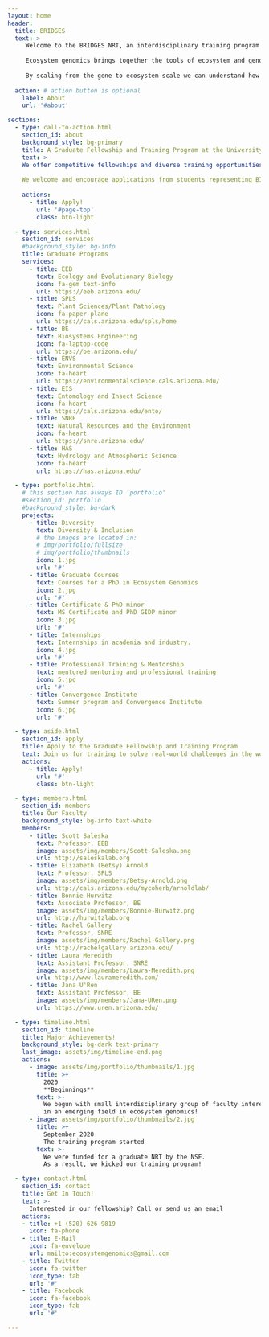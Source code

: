 ```yaml
---
layout: home
header:
  title: BRIDGES 
  text: >
     Welcome to the BRIDGES NRT, an interdisciplinary training program for MS and PhD students in the emerging field of ecosystem genomics at the University of Arizona. 
  
     Ecosystem genomics brings together the tools of ecosystem and genomic sciences to understand how processes encoded for in genes scale to the ecosystem scale. 
  
     By scaling from the gene to ecosystem scale we can understand how wild and agricultural systems function and respond to change.
  
  action: # action button is optional
    label: About
    url: '#about'

sections:
  - type: call-to-action.html
    section_id: about
    background_style: bg-primary
    title: A Graduate Fellowship and Training Program at the University of AZ 
    text: >
    We offer competitive fellowships and diverse training opportunities for incoming MS and PhD students applying to seven graduate programs on the UArizona campus: Ecology and Evolutionary Biology (EEB), Plant Sciences/Plant Pathology (SPLS), Biosystems Engineering (BE), Entomology and Insect Science (EIS), Environmental Science (ENVS), Natural Resources and the Environment (SNRE), and Hydrology and Atmospheric Science (HAS. 
    
    We welcome and encourage applications from students representing BIPOC, Latinx, LGBTQIA+, and Veterans communities, students with disabilities, and students representing diverse socioeconomic backgrounds and demographies who will make the positive and active  choice to respect, foster, and contribute to our missions of diversity and inclusion. 
    
    actions:
      - title: Apply!
        url: '#page-top'
        class: btn-light

  - type: services.html
    section_id: services 
    #background_style: bg-info
    title: Graduate Programs 
    services:
      - title: EEB 
        text: Ecology and Evolutionary Biology 
        icon: fa-gem text-info
        url: https://eeb.arizona.edu/ 
      - title: SPLS
        text: Plant Sciences/Plant Pathology 
        icon: fa-paper-plane
        url: https://cals.arizona.edu/spls/home
      - title: BE 
        text: Biosystems Engineering 
        icon: fa-laptop-code
        url: https://be.arizona.edu/
      - title: ENVS 
        text: Environmental Science 
        icon: fa-heart
        url: https://environmentalscience.cals.arizona.edu/
      - title: EIS 
        text: Entomology and Insect Science 
        icon: fa-heart
        url: https://cals.arizona.edu/ento/
      - title: SNRE 
        text: Natural Resources and the Environment 
        icon: fa-heart
        url: https://snre.arizona.edu/
      - title: HAS 
        text: Hydrology and Atmospheric Science 
        icon: fa-heart
        url: https://has.arizona.edu/

  - type: portfolio.html
    # this section has always ID 'portfolio'
    #section_id: portfolio 
    #background_style: bg-dark
    projects:
      - title: Diversity 
        text: Diversity & Inclusion 
        # the images are located in:
        # img/portfolio/fullsize
        # img/portfolio/thumbnails
        icon: 1.jpg
        url: '#'
      - title: Graduate Courses 
        text: Courses for a PhD in Ecosystem Genomics  
        icon: 2.jpg
        url: '#'
      - title: Certificate & PhD minor 
        text: MS Certificate and PhD GIDP minor 
        icon: 3.jpg
        url: '#'
      - title: Internships 
        text: Internships in academia and industry. 
        icon: 4.jpg
        url: '#'
      - title: Professional Training & Mentorship 
        text: mentored mentoring and professional training 
        icon: 5.jpg
        url: '#'
      - title: Convergence Institute 
        text: Summer program and Convergence Institute 
        icon: 6.jpg
        url: '#'

  - type: aside.html
    section_id: apply 
    title: Apply to the Graduate Fellowship and Training Program 
    text: Join us for training to solve real-world challenges in the world’s needs for food, fiber, fuel, medicines, and sustainability -- and to learn how to innovate at the forefront of interdisciplinary science. What do our trainees learn? Data science • Genomics • Statistics • Computation • Organismal biology • Ecosystem science • Applied biology • Science communication • Professional skills • How to flourish as an interdisciplinary scientist with strong roots in disciplinary excellence • And more!. Where do our trainees go? A MS or PhD degree with training in Ecosystem Genomics can position students for science-driven careers in academia, industry and startups, non-governmental and non-profit organizations, government agencies, and more. Reach out to apply today!
    actions:
      - title: Apply!
        url: '#' 
        class: btn-light

  - type: members.html
    section_id: members 
    title: Our Faculty 
    background_style: bg-info text-white
    members:
      - title: Scott Saleska
        text: Professor, EEB 
        image: assets/img/members/Scott-Saleska.png
        url: http://saleskalab.org
      - title: Elizabeth (Betsy) Arnold
        text: Professor, SPLS 
        image: assets/img/members/Betsy-Arnold.png
        url: http://cals.arizona.edu/mycoherb/arnoldlab/ 
      - title: Bonnie Hurwitz
        text: Associate Professor, BE 
        image: assets/img/members/Bonnie-Hurwitz.png
        url: http://hurwitzlab.org
      - title: Rachel Gallery
        text: Professor, SNRE 
        image: assets/img/members/Rachel-Gallery.png
        url: http://rachelgallery.arizona.edu/ 
      - title: Laura Meredith
        text: Assistant Professor, SNRE 
        image: assets/img/members/Laura-Meredith.png
        url: http://www.laurameredith.com/ 
      - title: Jana U'Ren
        text: Assistant Professor, BE 
        image: assets/img/members/Jana-URen.png
        url: https://www.uren.arizona.edu/ 

  - type: timeline.html
    section_id: timeline
    title: Major Achievements!
    background_style: bg-dark text-primary
    last_image: assets/img/timeline-end.png
    actions:
      - image: assets/img/portfolio/thumbnails/1.jpg
        title: >+
          2020 
          **Beginnings**
        text: >-
          We begun with small interdisciplinary group of faculty interested 
          in an emerging field in ecosystem genomics!
      - image: assets/img/portfolio/thumbnails/2.jpg
        title: >+
          September 2020 
          The training program started
        text: >-
          We were funded for a graduate NRT by the NSF. 
          As a result, we kicked our training program!

  - type: contact.html
    section_id: contact
    title: Get In Touch!
    text: >-
      Interested in our fellowship? Call or send us an email
    actions:
    - title: +1 (520) 626-9819
      icon: fa-phone
    - title: E-Mail
      icon: fa-envelope
      url: mailto:ecosystemgenomics@gmail.com
    - title: Twitter
      icon: fa-twitter
      icon_type: fab
      url: '#'
    - title: Facebook
      icon: fa-facebook
      icon_type: fab
      url: '#'

---
```

